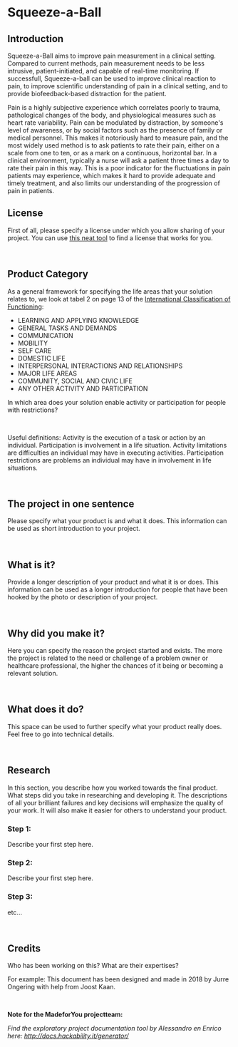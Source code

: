 # **Squeeze-a-Ball**

## Introduction

Squeeze-a-Ball aims to improve pain measurement in a clinical setting. Compared to current methods, pain measurement needs to be less intrusive, patient-initiated, and capable of real-time monitoring. If successfull, Squeeze-a-ball can be used to improve clinical reaction to pain, to improve scientific understanding of pain in a clinical setting, and to provide biofeedback-based distraction for the patient.

Pain is a highly subjective experience which correlates poorly to trauma, pathological changes of the body, and physiological measures such as heart rate variability. Pain can be modulated by distraction, by someone's level of awareness, or by social factors such as the presence of family or medical personnel. This makes it notoriously hard to measure pain, and the most widely used method is to ask patients to rate their pain, either on a scale from one to ten, or as a mark on a continuous, horizontal bar. In a clinical environment, typically a nurse will ask a patient three times a day to rate their pain in this way. This is a poor indicator for the fluctuations in pain patients may experience, which makes it hard to provide adequate and timely treatment, and also limits our understanding of the progression of pain in patients. 


## License

First of all, please specify a license under which you allow sharing of your project. You can use [this neat tool](https://creativecommons.org/choose/) to find a license that works for you.

​

## Product Category

As a general framework for specifying the life areas that your solution relates to, we look at tabel 2 on page 13 of the [International Classification of Functioning](http://www.who-fic.nl/dsresource?objectid=rivmp:230329&type=org):

- LEARNING AND APPLYING KNOWLEDGE
- GENERAL TASKS AND DEMANDS
- COMMUNICATION
- MOBILITY
- SELF CARE
- DOMESTIC LIFE
- INTERPERSONAL INTERACTIONS AND RELATIONSHIPS
- MAJOR LIFE AREAS
- COMMUNITY, SOCIAL AND CIVIC LIFE
- ANY OTHER ACTIVITY AND PARTICIPATION

In which area does your solution enable activity or participation for people with restrictions?

​

Useful definitions: Activity is the execution of a task or action by an individual. Participation is involvement in a life situation. Activity limitations are difficulties an individual may have in executing activities. Participation restrictions are problems an individual may have in involvement in life situations.

​

## The project in one sentence

Please specify what your product is and what it does. This information can be used as short introduction to your project.

​

## What is it?

Provide a longer description of your product and what it is or does. This information can be used as a longer introduction for people that have been hooked by the photo or description of your project.

​

## Why did you make it?

Here you can specify the reason the project started and exists. The more the project is related to the need or challenge of a problem owner or healthcare professional, the higher the chances of it being or becoming a relevant solution.

​

## What does it do?

This space can be used to further specify what your product really does. Feel free to go into technical details.

​

## Research

In this section, you describe how you worked towards the final product. What steps did you take in researching and developing it. The descriptions of all your brilliant failures and key decisions will emphasize the quality of your work. It will also make it easier for others to understand your product.

### **Step 1:**

Describe your first step here.

### **Step 2:**

Describe your first step here.

### **Step 3:**

etc...

​

## Credits

Who has been working on this? What are their expertises?

For example: This document has been designed and made in 2018 by Jurre Ongering with help from Joost Kaan.

​

**Note for the MadeforYou projectteam:**

_Find the exploratory project documentation tool by Alessandro en Enrico here: http://docs.hackability.it/generator/_
